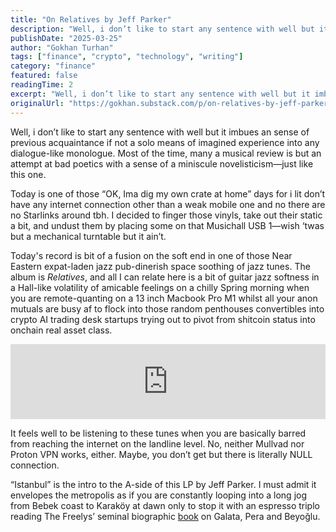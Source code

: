 ```yaml
---
title: "On Relatives by Jeff Parker"
description: "Well, i don’t like to start any sentence with well but it imbues an sense of previous acquaintance if not a solo means of imagined experience into any dialogue-like monologue."
publishDate: "2025-03-25"
author: "Gokhan Turhan"
tags: ["finance", "crypto", "technology", "writing"]
category: "finance"
featured: false
readingTime: 2
excerpt: "Well, i don’t like to start any sentence with well but it imbues an sense of previous acquaintance if not a solo means of imagined experience into any dialogue-like monologue. Most of the time, many..."
originalUrl: "https://gokhan.substack.com/p/on-relatives-by-jeff-parker"
---
```


Well, i don’t like to start any sentence with well but it imbues an sense of previous acquaintance if not a solo means of imagined experience into any dialogue-like monologue. Most of the time, many a musical review is but an attempt at bad poetics with a sense of a miniscule novelisticism—just like this one.

Today is one of those “OK, Ima dig my own crate at home” days for i lit don’t have any internet connection other than a weak mobile one and no there are no Starlinks around tbh. I decided to finger those vinyls, take out their static a bit, and undust them by placing some on that Musichall USB 1—wish ‘twas but a mechanical turntable but it ain’t.

Today's record is bit of a fusion on the soft end in one of those Near Eastern expat-laden jazz pub-dinerish space soothing of jazz tunes. The album is *Relatives*, and all I can relate here is a bit of guitar jazz softness in a Hall-like volatility of amicable feelings on a chilly Spring morning when you are remote-quanting on a 13 inch Macbook Pro M1 whilst all your anon mutuals are busy af to flock into those random penthouses convertibles into crypto AI trading desk startups trying out to pivot from shitcoin status into onchain real asset class.

<iframe style="border: 0; width: 100%; height: 120px;" src="https://bandcamp.com/EmbeddedPlayer/album=3555107931/size=large/bgcol=ffffff/linkcol=0687f5/tracklist=false/artwork=small/transparent=true/" seamless><a href="https://jeffparker.bandcamp.com/album/the-relatives">The Relatives by Jeff Parker</a></iframe>

It feels well to be listening to these tunes when you are basically barred from reaching the internet on the landline level. No, neither Mullvad nor Proton VPN works, either. Maybe, you don’t get but there is literally NULL connection.

“Istanbul” is the intro to the A-side of this LP by Jeff Parker. I must admit it envelopes the metropolis as if you are constantly looping into a long jog from Bebek coast to Karaköy at dawn only to stop it with an espresso triplo reading The Freelys’ seminal biographic [book](https://books.google.at/books/about/Galata_Pera_Beyo%C4%9Flu.html?id=FtS4AQAACAAJ&redir_esc=y) on Galata, Pera and Beyoğlu.